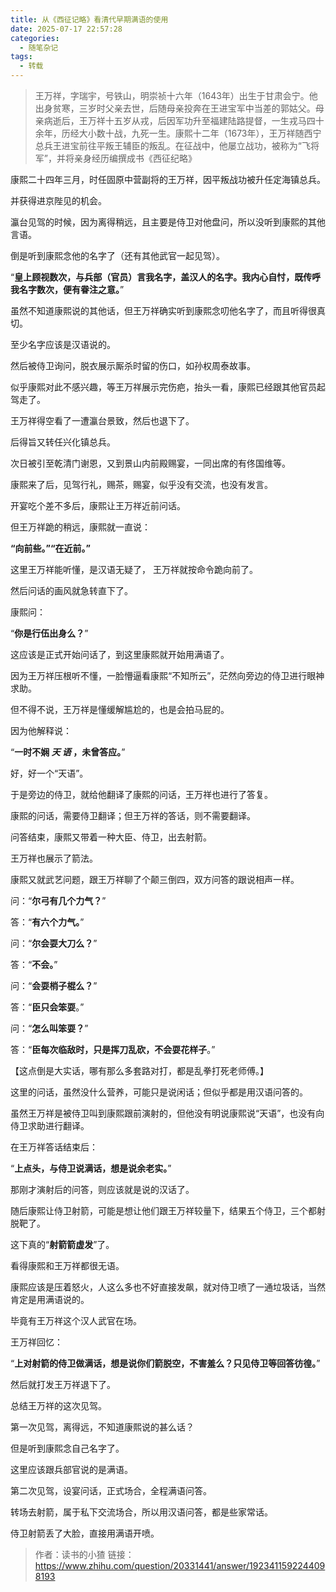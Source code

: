 ```yaml
---
title: 从《西征记略》看清代早期满语的使用
date: 2025-07-17 22:57:28
categories:
  - 随笔杂记
tags:
  - 转载
---
```

> 王万祥，字瑞宇，号铁山，明崇祯十六年（1643年）出生于甘肃会宁。他出身贫寒，三岁时父亲去世，后随母亲投奔在王进宝军中当差的郭姑父。母亲病逝后，王万祥十五岁从戎，后因军功升至福建陆路提督，一生戎马四十余年，历经大小数十战，九死一生。康熙十二年（1673年），王万祥随西宁总兵王进宝前往平叛王辅臣的叛乱。在征战中，他屡立战功，被称为“飞将军”，并将亲身经历编撰成书《西征纪略》

康熙二十四年三月，时任固原中营副将的王万祥，因平叛战功被升任定海镇总兵。

并获得进京陛见的机会。

瀛台见驾的时候，因为离得稍远，且主要是侍卫对他盘问，所以没听到康熙的其他言语。

倒是听到康熙念他的名字了（还有其他武官一起见驾）。

“**皇上顾视数次，与兵部（官员）言我名字，盖汉人的名字。我内心自忖，既传呼我名字数次，便有眷注之意。**”

虽然不知道康熙说的其他话，但王万祥确实听到康熙念叨他名字了，而且听得很真切。

至少名字应该是汉语说的。

然后被侍卫询问，脱衣展示厮杀时留的伤口，如孙权周泰故事。

似乎康熙对此不感兴趣，等王万祥展示完伤疤，抬头一看，康熙已经跟其他官员起驾走了。

王万祥得空看了一遭瀛台景致，然后也退下了。

后得旨又转任兴化镇总兵。

次日被引至乾清门谢恩，又到景山内前殿赐宴，一同出席的有佟国维等。

康熙来了后，见驾行礼，赐茶，赐宴，似乎没有交流，也没有发言。

开宴吃个差不多后，康熙让王万祥近前问话。

但王万祥跪的稍远，康熙就一直说：

**“向前些。”“在近前。”**

这里王万祥能听懂，是汉语无疑了， 王万祥就按命令跪向前了。

然后问话的画风就急转直下了。

康熙问：

“**你是行伍出身么？**”

这应该是正式开始问话了，到这里康熙就开始用满语了。

因为王万祥压根听不懂，一脸懵逼看康熙“不知所云”，茫然向旁边的侍卫进行眼神求助。

但不得不说，王万祥是懂缓解尴尬的，也是会拍马屁的。

因为他解释说：

“**一时不娴 _天 语_ ，未曾答应。**”

好，好一个“天语”。

于是旁边的侍卫，就给他翻译了康熙的问话，王万祥也进行了答复。

康熙的问话，需要侍卫翻译；但王万祥的答话，则不需要翻译。

问答结束，康熙又带着一种大臣、侍卫，出去射箭。

王万祥也展示了箭法。

康熙又就武艺问题，跟王万祥聊了个颠三倒四，双方问答的跟说相声一样。

问：“**尔弓有几个力气？**”

答：“**有六个力气。**”

问：“**尔会耍大刀么？**”

答：“**不会。**”

问：“**会耍梢子棍么？**”

答：“**臣只会笨耍**。”

问：“**怎么叫笨耍？**”

答：“**臣每次临敌时，只是挥刀乱砍，不会耍花样子**。”

【这点倒是大实话，哪有那么多套路对打，都是乱拳打死老师傅。】

这里的问话，虽然没什么营养，可能只是说闲话；但似乎都是用汉语问答的。

虽然王万祥是被侍卫叫到康熙跟前演射的，但他没有明说康熙说“天语”，也没有向侍卫求助进行翻译。

在王万祥答话结束后：

“**上点头，与侍卫说满话，想是说余老实。**”

那刚才演射后的问答，则应该就是说的汉话了。

随后康熙让侍卫射箭，可能是想让他们跟王万祥较量下，结果五个侍卫，三个都射脱靶了。

这下真的“**射箭箭虚发**”了。

看得康熙和王万祥都很无语。

康熙应该是压着怒火，人这么多也不好直接发飙，就对侍卫喷了一通垃圾话，当然肯定是用满语说的。

毕竟有王万祥这个汉人武官在场。

王万祥回忆：

“**上对射箭的侍卫做满话，想是说你们箭脱空，不害羞么？只见侍卫等回答彷徨。**”

然后就打发王万祥退下了。

总结王万祥的这次见驾。

第一次见驾，离得远，不知道康熙说的甚么话？

但是听到康熙念自己名字了。

这里应该跟兵部官说的是满语。

第二次见驾，设宴问话，正式场合，全程满语问答。

转场去射箭，属于私下交流场合，所以用汉语问答，都是些家常话。

侍卫射箭丢了大脸，直接用满语开喷。

> 作者：读书的小猹
> 链接：https://www.zhihu.com/question/20331441/answer/1923411592244098193
